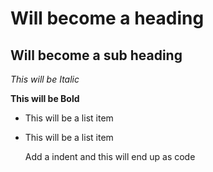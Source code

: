 Will become a heading
==============

Will become a sub heading
--------------
*This will be Italic*

**This will be Bold**

- This will be a list item
- This will be a list item

    Add a indent and this will end up as code
